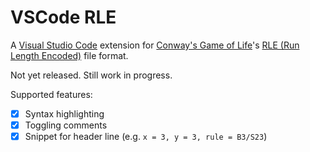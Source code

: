 # VSCode RLE

A [Visual Studio Code](https://code.visualstudio.com/) extension for [Conway's Game of Life](https://en.wikipedia.org/wiki/Conway%27s_Game_of_Life)'s [RLE (Run Length Encoded)](https://www.conwaylife.com/wiki/Run_Length_Encoded) file format.

Not yet released. Still work in progress.

Supported features:

- [x] Syntax highlighting
- [x] Toggling comments
- [x] Snippet for header line (e.g. `x = 3, y = 3, rule = B3/S23`)
